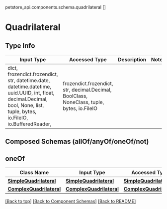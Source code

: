 petstore_api.components.schema.quadrilateral
[]

# Quadrilateral

## Type Info
Input Type | Accessed Type | Description | Notes
------------ | ------------- | ------------- | -------------
dict, frozendict.frozendict, str, datetime.date, datetime.datetime, uuid.UUID, int, float, decimal.Decimal, bool, None, list, tuple, bytes, io.FileIO, io.BufferedReader,  | frozendict.frozendict, str, decimal.Decimal, BoolClass, NoneClass, tuple, bytes, io.FileIO |  |

## Composed Schemas (allOf/anyOf/oneOf/not)
## oneOf
Class Name | Input Type | Accessed Type | Description | Notes
------------- | ------------- | ------------- | ------------- | -------------
[**SimpleQuadrilateral**](simple_quadrilateral.SimpleQuadrilateral.md) | [**SimpleQuadrilateral**](simple_quadrilateral.SimpleQuadrilateral.md) | [**SimpleQuadrilateral**](simple_quadrilateral.SimpleQuadrilateral.md) |  |
[**ComplexQuadrilateral**](complex_quadrilateral.ComplexQuadrilateral.md) | [**ComplexQuadrilateral**](complex_quadrilateral.ComplexQuadrilateral.md) | [**ComplexQuadrilateral**](complex_quadrilateral.ComplexQuadrilateral.md) |  |

[[Back to top]](#top) [[Back to Component Schemas]](../../../README.md#Component-Schemas) [[Back to README]](../../../README.md)
